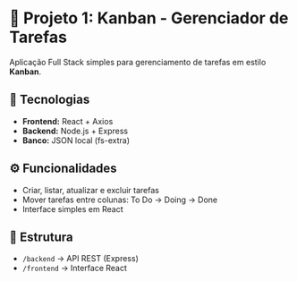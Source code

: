 # 📌 Projeto 1: Kanban - Gerenciador de Tarefas

Aplicação Full Stack simples para gerenciamento de tarefas em estilo **Kanban**.

## 🚀 Tecnologias
- **Frontend:** React + Axios
- **Backend:** Node.js + Express
- **Banco:** JSON local (fs-extra)

## ⚙️ Funcionalidades
- Criar, listar, atualizar e excluir tarefas
- Mover tarefas entre colunas: To Do → Doing → Done
- Interface simples em React

## 📂 Estrutura
- `/backend` → API REST (Express)
- `/frontend` → Interface React
